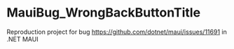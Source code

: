 # MauiBug_WrongBackButtonTitle

Reproduction project for bug https://github.com/dotnet/maui/issues/11691 in .NET MAUI
